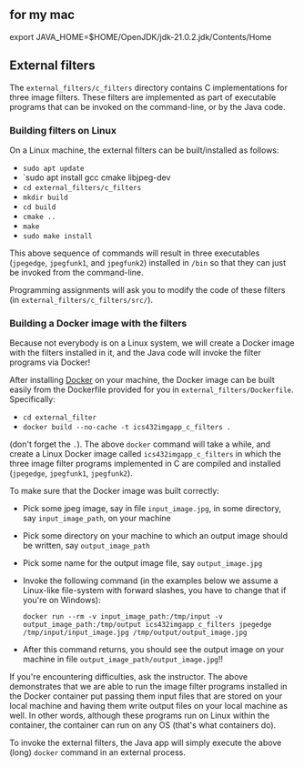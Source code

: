 ## for my mac

export JAVA_HOME=$HOME/OpenJDK/jdk-21.0.2.jdk/Contents/Home

## External filters

The `external_filters/c_filters` directory contains C implementations for
three image filters. These filters are implemented as part of executable
programs that can be invoked on the command-line, or by the Java code.

### Building filters on Linux 

On a Linux machine, the external filters can be built/installed as follows:

  - `sudo apt update`
  - `sudo apt install gcc cmake libjpeg-dev
  - `cd external_filters/c_filters`
  - `mkdir build`
  - `cd build`
  - `cmake ..`
  - `make`
  - `sudo make install`

This above sequence of commands will result in three executables (`jpegedge`, `jpegfunk1`, and `jpegfunk2`) installed in `/bin` so that they can just be invoked from the command-line.

Programming assignments will ask you to modify the code of these filters (in `external_filters/c_filters/src/`). 

### Building a Docker image with the filters

Because not everybody is on a Linux system, we will create a Docker image with the filters installed in it, and the Java code will invoke the filter programs via Docker!

After installing [Docker](https://docs.docker.com) on your machine, the Docker image can be built easily from the Dockerfile provided for you in `external_filters/Dockerfile`. Specifically:
  
  - `cd external_filter`
  - `docker build --no-cache -t ics432imgapp_c_filters .`

(don't forget the `.`). The above `docker` command will take a while, and create a Linux Docker image called `ics432imgapp_c_filters` in which the three image filter programs implemented in C are compiled and installed (`jpegedge`, `jpegfunk1`, `jpegfunk2`).

To make sure that the Docker image was built correctly:
  - Pick some jpeg image, say in file `input_image.jpg`, in some directory, say `input_image_path`, on your machine

  - Pick some directory on your machine to which an output image should be written, say `output_image_path`

  - Pick some name for the output image file, say `output_image.jpg`

  - Invoke the following command (in the examples below we assume a Linux-like file-system with forward slashes, you have to change that if you're on Windows):

    ```
    docker run --rm -v input_image_path:/tmp/input -v output_image_path:/tmp/output ics432imgapp_c_filters jpegedge /tmp/input/input_image.jpg /tmp/output/output_image.jpg
    ```

  - After this command returns, you should see the output image on your machine in file `output_image_path/output_image.jpg`!!
 

If you're encountering difficulties, ask the instructor. The above demonstrates that we are able to run the image filter programs installed in the Docker container put passing them input files that are stored on your local machine and having them write output files on your local machine as well. In other words, although these programs run on Linux within the container, the container can run on any OS (that's what containers do).

To invoke the external filters, the Java app will simply execute the above (long) `docker` command in an external process.

